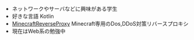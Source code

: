 - ネットワークやサーバなどに興味がある学生
- 好きな言語 Kotlin
- [MinecraftReverseProxy](https://github.com/h1yashi00/MinecraftReverseProxy) Minecraft専用のDos,DDoS対策リバースプロキシ
- 現在はWeb系の勉強中
